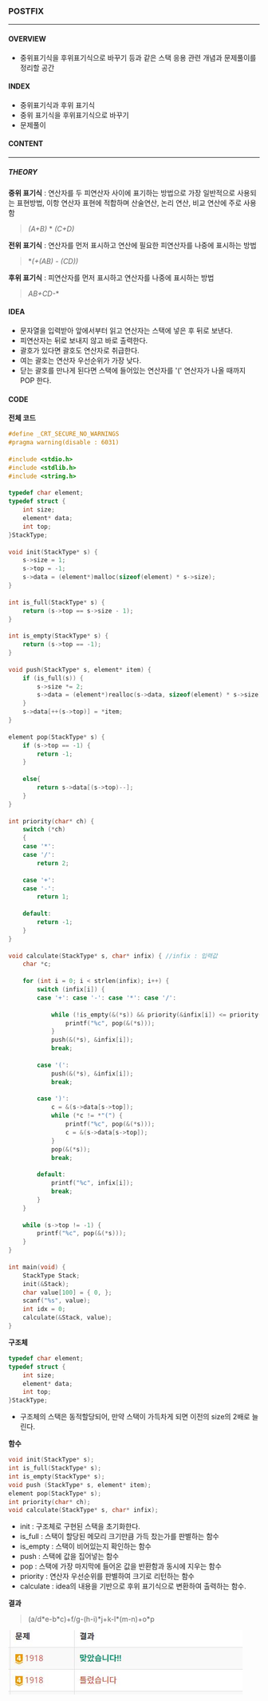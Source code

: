 ### POSTFIX

---

#### OVERVIEW

- 중위표기식을 후위표기식으로 바꾸기 등과 같은 스택 응용 관련 개념과 문제풀이를 정리할 공간



#### INDEX

- 중위표기식과 후위 표기식
- 중위 표기식을 후위표기식으로 바꾸기
- 문제풀이



#### CONTENT

---

##### THEORY



**중위 표기식** : 연산자를 두 피연산자 사이에 표기하는 방법으로 가장 일반적으로 사용되는 표현방법, 이항 연산자 표현에 적합하며 산술연산, 논리 연산, 비교 연산에 주로 사용함

> *(A+B)* * *(C+D)*



**전위 표기식** : 연산자를 먼저 표시하고 연산에 필요한 피연산자를 나중에 표시하는 방법

> **(+(AB) - (CD))*



**후위 표기식** : 피연산자를 먼저 표시하고 연산자를 나중에 표시하는 방법

> *AB+CD-*\*



#### IDEA

* 문자열을 입력받아 앞에서부터 읽고 연산자는 스택에 넣은 후 뒤로 보낸다.
* 피연산자는 뒤로 보내지 않고 바로 출력한다.
* 괄호가 있다면 괄호도 연산자로 취급한다.
* 여는 괄호는 연산자 우선순위가 가장 낮다.
* 닫는 괄호를 만나게 된다면 스택에 들어있는 연산자를 '(' 연산자가 나올 때까지 POP 한다.



#### CODE

**전체 코드**

```C
#define _CRT_SECURE_NO_WARNINGS
#pragma warning(disable : 6031)

#include <stdio.h>
#include <stdlib.h>
#include <string.h>

typedef char element;
typedef struct {
	int size;
	element* data;
	int top;
}StackType;

void init(StackType* s) {
	s->size = 1;
	s->top = -1;
	s->data = (element*)malloc(sizeof(element) * s->size);
}

int is_full(StackType* s) {
	return (s->top == s->size - 1);
}

int is_empty(StackType* s) {
	return (s->top == -1);
}

void push(StackType* s, element* item) {
	if (is_full(s)) {
		s->size *= 2;
		s->data = (element*)realloc(s->data, sizeof(element) * s->size);
	}
	s->data[++(s->top)] = *item;
}

element pop(StackType* s) {
	if (s->top == -1) {
		return -1;
	}

	else{
		return s->data[(s->top)--];
	}
}

int priority(char* ch) {
	switch (*ch)
	{
	case '*':
	case '/':
		return 2;

	case '+':
	case '-':
		return 1;

	default:
		return -1;
	}
}

void calculate(StackType* s, char* infix) {	//infix : 입력값
	char *c;

	for (int i = 0; i < strlen(infix); i++) {
		switch (infix[i]) {
		case '+': case '-': case '*': case '/':

			while (!is_empty(&(*s)) && priority(&infix[i]) <= priority(&(s->data[s->top]))) {
				printf("%c", pop(&(*s)));
			}
			push(&(*s), &infix[i]);
			break;

		case '(':
			push(&(*s), &infix[i]);
			break;

		case ')':
			c = &(s->data[s->top]);
			while (*c != *"(") {
				printf("%c", pop(&(*s)));
				c = &(s->data[s->top]);
			}
			pop(&(*s));
			break;

		default:
			printf("%c", infix[i]);
			break;
		}
	}

	while (s->top != -1) {
		printf("%c", pop(&(*s)));
	}
}

int main(void) {
	StackType Stack;
	init(&Stack);
	char value[100] = { 0, };
	scanf("%s", value);
	int idx = 0;
	calculate(&Stack, value);
}
```



**구조체**

```c
typedef char element;
typedef struct {
	int size;
	element* data;
	int top;
}StackType;

```

- 구조체의 스택은 동적할당되어, 만약 스택이 가득차게 되면 이전의 size의 2배로 늘린다.



**함수**

```C
void init(StackType* s);
int is_full(StackType* s);
int is_empty(StackType* s);
void push (StackType* s, element* item);
element pop(StackType* s);
int priority(char* ch);
void calculate(StackType* s, char* infix);
```

- init : 구조체로 구현된 스택을 초기화한다.
- is_full : 스택이 할당된 메모리 크기만큼 가득 찼는가를 판별하는 함수
- is_empty : 스택이 비어있는지 확인하는 함수
- push : 스택에 값을 집어넣는 함수
- pop : 스택에 가장 마지막에 들어온 값을 반환함과 동시에 지우는 함수
- priority : 연산자 우선순위를 판별하여 크기로 리턴하는 함수
- calculate : idea의 내용을 기반으로 후위 표기식으로 변환하여 출력하는 함수.



**결과**

> (a/d\*e-b\*c)+f/g-(h-i)*j+k-l\*(m-n)+o\*p

![success!](https://github.com/Cycrypto/DataStructure/blob/master/IMG/boj_stack_success3.JPG)

